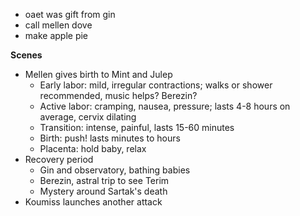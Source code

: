 - oaet was gift from gin
- call mellen dove
- make apple pie

**Scenes**
- Mellen gives birth to Mint and Julep
    - Early labor: mild, irregular contractions; walks or shower recommended, music helps? Berezin?
    - Active labor: cramping, nausea, pressure; lasts 4-8 hours on average, cervix dilating
    - Transition: intense, painful, lasts 15-60 minutes
    - Birth: push! lasts minutes to hours
    - Placenta: hold baby, relax
- Recovery period
    - Gin and observatory, bathing babies
    - Berezin, astral trip to see Terim
    - Mystery around Sartak's death
- Koumiss launches another attack
